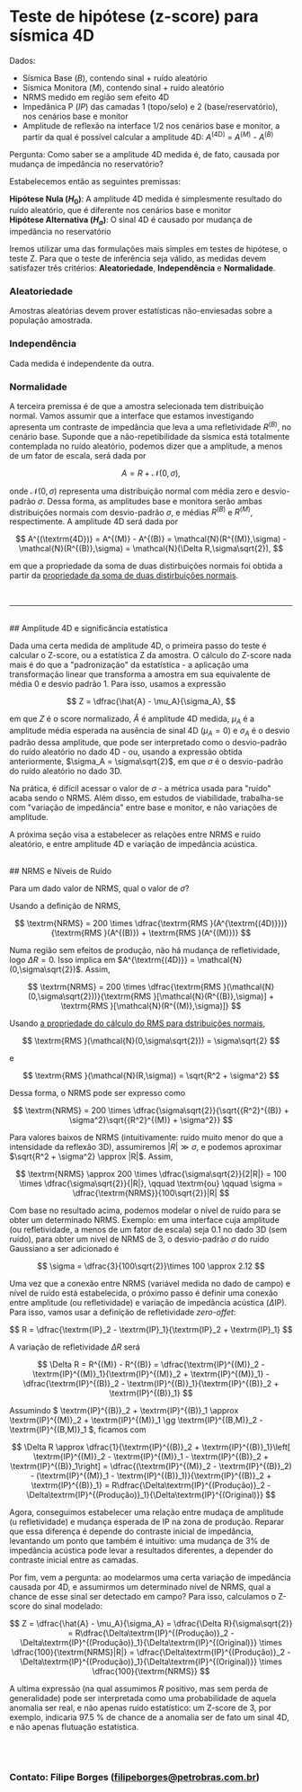 # Teste de hipótese (z-score) para sísmica 4D

Dados: 

* Sísmica Base (*B*), contendo sinal + ruído aleatório
* Sísmica Monitora (*M*), contendo sinal + ruído aleatório
* NRMS medido em região sem efeito 4D
* Impedânica P (*IP*) das camadas 1 (topo/selo) e 2 (base/reservatório), nos cenários base e monitor
* Amplitude de reflexão na interface 1/2 nos cenários base e monitor, a partir da qual é possível calcular a amplitude 4D: $A^{\textrm{(4D)}}$ = $A^{(M)}$ - $A^{(B)}$


Pergunta: Como saber se a amplitude 4D medida é, de fato, causada por mudança de impedância no reservatório?

Estabelecemos então as seguintes premissas:  

**Hipótese Nula ($H_0$)**: A amplitude 4D medida é simplesmente resultado do ruído aleatório, que é diferente nos cenários base e monitor   
**Hipótese Alternativa ($H_a$)**: O sinal 4D é causado por mudança de impedância no reservatório

Iremos utilizar uma das formulações mais simples em testes de hipótese, o teste Z. Para que o teste de inferência seja válido, as medidas devem satisfazer três critérios: **Aleatoriedade**, **Independência** e **Normalidade**.  

### **Aleatoriedade**
Amostras aleatórias devem prover estatísticas não-enviesadas sobre a população amostrada. 

### **Independência**
Cada medida é independente da outra. 

### **Normalidade**
A terceira premissa é de que a amostra selecionada tem distribuição normal. Vamos assumir que a interface que estamos investigando apresenta um contraste de impedância que leva a uma refletividade $R^{(B)}$, no cenário base. Suponde que a não-repetibilidade da sísmica está totalmente contemplada no ruído aleatório, podemos dizer que a amplitude, a menos de um fator de escala, será dada por 

$$
A = R + \mathcal{N}(0,\sigma),
$$

onde $\mathcal{N}(0,\sigma)$ representa uma distribuição normal com média zero e desvio-padrão $\sigma$. Dessa forma, as amplitudes base e monitora serão ambas distribuições normais com desvio-padrão $\sigma$, e médias $R^{(B)}$ e $R^{(M)}$, respectimente. A amplitude 4D será dada por

$$
A^{(\textrm{4D})} = A^{(M)} - A^{(B)} = \mathcal{N}(R^{(M)},\sigma) - \mathcal{N}(R^{(B)},\sigma) = \mathcal{N}(\Delta R,\sigma\sqrt{2}),
$$

em que a propriedade da soma de duas distirbuições normais foi obtida a partir da 
[propriedade da soma de duas distirbuições normais](https://en.wikipedia.org/wiki/Sum_of_normally_distributed_random_variables).

<br />  

***

<br />  
## Amplitude 4D e significância estatística

Dada uma certa medida de amplitude 4D, o primeira passo do teste é calcular o Z-score, ou a estatística Z da amostra. O cálculo do Z-score nada mais é do que a "padronização" da estatística - a aplicação uma transformação linear que transforma a amostra em sua equivalente de média 0 e desvio padrão 1. Para isso, usamos a expressão

$$
Z = \dfrac{\hat{A} - \mu_A}{\sigma_A},
$$

em que $Z$ é o score normalizado, $\hat{A}$ é amplitude 4D medida, ${\mu}_A$ é a amplitude média esperada na ausência de sinal 4D (${\mu}_A=0$) e $\sigma_A$ é o desvio padrão dessa amplitude, que pode ser interpretado como o desvio-padrão do ruído aleatório no dado 4D - ou, usando a expressão obtida anteriormente, $\sigma_A = \sigma\sqrt{2}$, em que $\sigma$ é o desvio-padrão do ruído aleatório no dado 3D.

Na prática, é difícil acessar o valor de $\sigma$ - a métrica usada para "ruído" acaba sendo o NRMS. Além disso, em estudos de viabilidade, trabalha-se com "variação de impedância" entre base e monitor, e não variações de amplitude.

A próxima seção visa a estabelecer as relações entre NRMS e ruído aleatório, e entre amplitude 4D e variação de impedância acústica.


<br />  
## NRMS e Níveis de Ruído

Para um dado valor de NRMS, qual o valor de $\sigma$? 

Usando a definição de NRMS,

$$
\textrm{NRMS} = 200 \times \dfrac{\textrm{RMS }(A^{\textrm{(4D)}})}{\textrm{RMS }(A^{(B)}) + \textrm{RMS }(A^{(M)})}
$$

Numa região sem efeitos de produção, não há mudança de refletividade, logo $\Delta R = 0$. Isso implica em $A^{\textrm{(4D)}} = \mathcal{N}(0,\sigma\sqrt{2})$. Assim,

$$
\textrm{NRMS} = 200 \times \dfrac{\textrm{RMS }(\mathcal{N}(0,\sigma\sqrt{2}))}{\textrm{RMS }[\mathcal{N}(R^{(B)},\sigma)] + \textrm{RMS }[\mathcal{N}(R^{(M)},\sigma)]}
$$

Usando [a propriedade do cálculo do RMS para dstribuições normais](https://en.wikipedia.org/wiki/Root_mean_square#Relationship_to_other_statistics),

$$
\textrm{RMS }(\mathcal{N}(0,\sigma\sqrt{2})) = \sigma\sqrt{2}
$$ 

e

$$ 
\textrm{RMS }(\mathcal{N}(R,\sigma)) = \sqrt{R^2 + \sigma^2}
$$

Dessa forma, o NRMS pode ser expresso como

$$
\textrm{NRMS} = 200 \times \dfrac{\sigma\sqrt{2}}{\sqrt{{R^2}^{(B)} + \sigma^2}\sqrt{{R^2}^{(M)} + \sigma^2}}
$$
 
Para valores baixos de NRMS (intuitivamente: ruído muito menor do que a intensidade da reflexão 3D), assumiremos $|R|\gg\sigma$, e podemos aproximar $\sqrt{R^2 + \sigma^2} \approx |R|$. Assim,

$$
\textrm{NRMS} \approx 200 \times \dfrac{\sigma\sqrt{2}}{2|R|} = 100 \times \dfrac{\sigma\sqrt{2}}{|R|}, \qquad \textrm{ou} \qquad \sigma = \dfrac{\textrm{NRMS}}{100\sqrt{2}}|R|
$$

Com base no resultado acima, podemos modelar o nível de ruído para se obter um determinado NRMS. Exemplo: em uma interface cuja amplitude (ou refletividade, a menos de um fator de escala) seja 0.1 no dado 3D (sem ruído), para obter um nivel de NRMS de 3, o desvio-padrão $\sigma$ do ruído Gaussiano a ser adicionado é

$$
\sigma = \dfrac{3}{100\sqrt{2}}\times 100 \approx 2.12
$$
 
Uma vez que a conexão entre NRMS (variável medida no dado de campo) e nível de ruído está estabelecida, o próximo passo é definir uma conexão entre amplitude (ou refletividade) e variação de impedância acústica ($\Delta\textrm{IP}$). Para isso, vamos usar a definição de refletividade *zero-offet*:

$$
R = \dfrac{\textrm{IP}_2 - \textrm{IP}_1}{\textrm{IP}_2 + \textrm{IP}_1}
$$
 
A variação de refletividade $\Delta R$ será

$$
\Delta R = R^{(M)} - R^{(B)} = \dfrac{\textrm{IP}^{(M)}_2 - \textrm{IP}^{(M)}_1}{\textrm{IP}^{(M)}_2 + \textrm{IP}^{(M)}_1} - \dfrac{\textrm{IP}^{(B)}_2 - \textrm{IP}^{(B)}_1}{\textrm{IP}^{(B)}_2 + \textrm{IP}^{(B)}_1}
$$ 
 
Assumindo $ \textrm{IP}^{(B)}_2 + \textrm{IP}^{(B)}_1 \approx \textrm{IP}^{(M)}_2 + \textrm{IP}^{(M)}_1 \gg \textrm{IP}^{(B,M)}_2 - \textrm{IP}^{(B,M)}_1 $, ficamos com

$$
\Delta R \approx \dfrac{1}{\textrm{IP}^{(B)}_2 + \textrm{IP}^{(B)}_1}\left[ \textrm{IP}^{(M)}_2 - \textrm{IP}^{(M)}_1 - \textrm{IP}^{(B)}_2 + \textrm{IP}^{(B)}_1\right] = \dfrac{(\textrm{IP}^{(M)}_2 - \textrm{IP}^{(B)}_2) - (\textrm{IP}^{(M)}_1 - \textrm{IP}^{(B)}_1)}{\textrm{IP}^{(B)}_2 + \textrm{IP}^{(B)}_1} = R\dfrac{\Delta\textrm{IP}^{(Produção)}_2 - \Delta\textrm{IP}^{(Produção)}_1}{\Delta\textrm{IP}^{(Original)}}
$$

Agora, conseguimos estabelecer uma relação entre mudaça de amplitude (u refletividade) e mudança esperada de IP na zona de produção. Reparar que essa diferença é depende do contraste inicial de impedância, levantando um ponto que também é intuitivo: uma mudança de 3% de impedância acústica pode levar a resultados diferentes, a depender do contraste inicial entre as camadas.

Por fim, vem a pergunta: ao modelarmos uma certa variação de impedância causada por 4D, e assumirmos um determinado nível de NRMS, qual a chance de esse sinal ser detectado em campo? Para isso, calculamos o Z-score do sinal modelado:

$$
Z = \dfrac{\hat{A} - \mu_A}{\sigma_A} = \dfrac{\Delta R}{\sigma\sqrt{2}} = R\dfrac{\Delta\textrm{IP}^{(Produção)}_2 - \Delta\textrm{IP}^{(Produção)}_1}{\Delta\textrm{IP}^{(Original)}} \times \dfrac{100}{\textrm{NRMS}|R|} = \dfrac{\Delta\textrm{IP}^{(Produção)}_2 - \Delta\textrm{IP}^{(Produção)}_1}{\Delta\textrm{IP}^{(Original)}} \times \dfrac{100}{\textrm{NRMS}}
$$
 
A ultima expressão (na qual assumimos $R$ positivo, mas sem perda de generalidade) pode ser interpretada como uma probabilidade de aquela anomalia ser real, e não apenas ruído estatístico: um Z-score de 3, por exemplo, indicaria 97.5 % de chance de a anomalia ser de fato um sinal 4D, e não apenas flutuação estatística.

<br />  <br />  

### Contato: Filipe Borges (filipeborges@petrobras.com.br)
